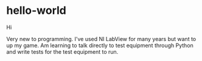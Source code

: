 # hello-world
Hi

Very new to programming. I've used NI LabView for many years but want to up my game.
Am learning to talk directly to test equipment through Python and write tests for the test equipment to run.
